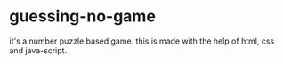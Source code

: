 # guessing-no-game
it's a number puzzle based game. this is made with the help of html, css and java-script.
